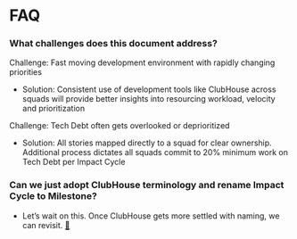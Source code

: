 # FAQ

### What challenges does this document address?

Challenge: Fast moving development environment with rapidly changing priorities

* Solution: Consistent use of development tools like ClubHouse across squads will provide better insights into resourcing workload, velocity and prioritization

Challenge: Tech Debt often gets overlooked or deprioritized

* Solution: All stories mapped directly to a squad for clear ownership. Additional process dictates all squads commit to 20% minimum work on Tech Debt per Impact Cycle

### Can we just adopt ClubHouse terminology and rename Impact Cycle to Milestone?

* Let’s wait on this. Once ClubHouse gets more settled with naming, we can revisit. [👀](https://clubhouse.io/blog/clubhouse-changing-our-name-to-shortcut/)

